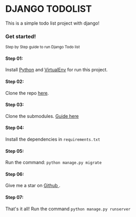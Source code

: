 # DJANGO TODOLIST

This is a simple todo list project with django!

### Get started!

<small>Step by Step guide to run Django Todo list</small>

#### Step 01:

Install [Python](https://www.python.org/downloads/) and [VirtualEnv](https://virtualenv.pypa.io/en/latest/) for run this project.

#### Step 02:

Clone the repo [here](https://github.com/AleejandroReyna/django-todolist).

#### Step 03:

Clone the submodules. [Guide here](https://git-scm.com/book/en/v2/Git-Tools-Submodules)

#### Step 04:

Install the dependencies in `requirements.txt`

#### Step 05:

Run the command: `python manage.py migrate`

#### Step 06:

Give me a star on [Github ](https://github.com/AleejandroReyna/django-todolist).

#### Step 07:

That's it all! Run the command `python manage.py runserver`